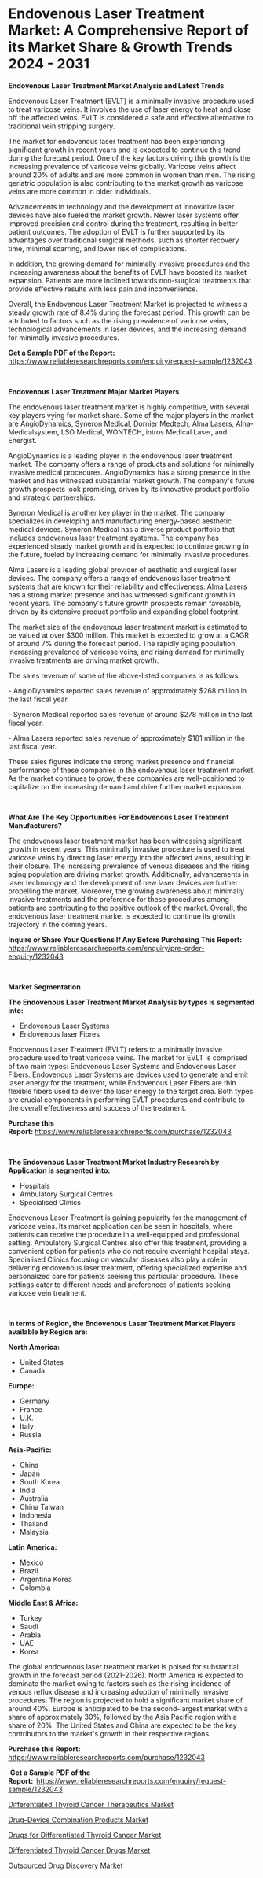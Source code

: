 <p><h1>Endovenous Laser Treatment Market: A Comprehensive Report of its Market Share & Growth Trends 2024 - 2031</h1></p><p><strong>Endovenous Laser Treatment Market Analysis and Latest Trends</strong></p>
<p><p>Endovenous Laser Treatment (EVLT) is a minimally invasive procedure used to treat varicose veins. It involves the use of laser energy to heat and close off the affected veins. EVLT is considered a safe and effective alternative to traditional vein stripping surgery.</p><p>The market for endovenous laser treatment has been experiencing significant growth in recent years and is expected to continue this trend during the forecast period. One of the key factors driving this growth is the increasing prevalence of varicose veins globally. Varicose veins affect around 20% of adults and are more common in women than men. The rising geriatric population is also contributing to the market growth as varicose veins are more common in older individuals.</p><p>Advancements in technology and the development of innovative laser devices have also fueled the market growth. Newer laser systems offer improved precision and control during the treatment, resulting in better patient outcomes. The adoption of EVLT is further supported by its advantages over traditional surgical methods, such as shorter recovery time, minimal scarring, and lower risk of complications.</p><p>In addition, the growing demand for minimally invasive procedures and the increasing awareness about the benefits of EVLT have boosted its market expansion. Patients are more inclined towards non-surgical treatments that provide effective results with less pain and inconvenience.</p><p>Overall, the Endovenous Laser Treatment Market is projected to witness a steady growth rate of 8.4% during the forecast period. This growth can be attributed to factors such as the rising prevalence of varicose veins, technological advancements in laser devices, and the increasing demand for minimally invasive procedures.</p></p>
<p><strong>Get a Sample PDF of the Report:&nbsp;</strong> <a href="https://www.reliableresearchreports.com/enquiry/request-sample/1232043">https://www.reliableresearchreports.com/enquiry/request-sample/1232043</a></p>
<p>&nbsp;</p>
<p><strong>Endovenous Laser Treatment Major Market Players</strong></p>
<p><p>The endovenous laser treatment market is highly competitive, with several key players vying for market share. Some of the major players in the market are AngioDynamics, Syneron Medical, Dornier Medtech, Alma Lasers, Alna-Medicalsystem, LSO Medical, WONTECH, intros Medical Laser, and Energist.</p><p>AngioDynamics is a leading player in the endovenous laser treatment market. The company offers a range of products and solutions for minimally invasive medical procedures. AngioDynamics has a strong presence in the market and has witnessed substantial market growth. The company's future growth prospects look promising, driven by its innovative product portfolio and strategic partnerships.</p><p>Syneron Medical is another key player in the market. The company specializes in developing and manufacturing energy-based aesthetic medical devices. Syneron Medical has a diverse product portfolio that includes endovenous laser treatment systems. The company has experienced steady market growth and is expected to continue growing in the future, fueled by increasing demand for minimally invasive procedures.</p><p>Alma Lasers is a leading global provider of aesthetic and surgical laser devices. The company offers a range of endovenous laser treatment systems that are known for their reliability and effectiveness. Alma Lasers has a strong market presence and has witnessed significant growth in recent years. The company's future growth prospects remain favorable, driven by its extensive product portfolio and expanding global footprint.</p><p>The market size of the endovenous laser treatment market is estimated to be valued at over $300 million. This market is expected to grow at a CAGR of around 7% during the forecast period. The rapidly aging population, increasing prevalence of varicose veins, and rising demand for minimally invasive treatments are driving market growth.</p><p>The sales revenue of some of the above-listed companies is as follows:</p><p>- AngioDynamics reported sales revenue of approximately $268 million in the last fiscal year.</p><p>- Syneron Medical reported sales revenue of around $278 million in the last fiscal year.</p><p>- Alma Lasers reported sales revenue of approximately $181 million in the last fiscal year.</p><p>These sales figures indicate the strong market presence and financial performance of these companies in the endovenous laser treatment market. As the market continues to grow, these companies are well-positioned to capitalize on the increasing demand and drive further market expansion.</p></p>
<p>&nbsp;</p>
<p><strong>What Are The Key Opportunities For Endovenous Laser Treatment Manufacturers?</strong></p>
<p><p>The endovenous laser treatment market has been witnessing significant growth in recent years. This minimally invasive procedure is used to treat varicose veins by directing laser energy into the affected veins, resulting in their closure. The increasing prevalence of venous diseases and the rising aging population are driving market growth. Additionally, advancements in laser technology and the development of new laser devices are further propelling the market. Moreover, the growing awareness about minimally invasive treatments and the preference for these procedures among patients are contributing to the positive outlook of the market. Overall, the endovenous laser treatment market is expected to continue its growth trajectory in the coming years.</p></p>
<p><strong>Inquire or Share Your Questions If Any Before Purchasing This Report:</strong> <a href="https://www.reliableresearchreports.com/enquiry/pre-order-enquiry/1232043">https://www.reliableresearchreports.com/enquiry/pre-order-enquiry/1232043</a></p>
<p>&nbsp;</p>
<p><strong>Market Segmentation</strong></p>
<p><strong>The Endovenous Laser Treatment Market Analysis by types is segmented into:</strong></p>
<p><ul><li>Endovenous Laser Systems</li><li>Endovenous laser Fibres</li></ul></p>
<p><p>Endovenous Laser Treatment (EVLT) refers to a minimally invasive procedure used to treat varicose veins. The market for EVLT is comprised of two main types: Endovenous Laser Systems and Endovenous Laser Fibers. Endovenous Laser Systems are devices used to generate and emit laser energy for the treatment, while Endovenous Laser Fibers are thin flexible fibers used to deliver the laser energy to the target area. Both types are crucial components in performing EVLT procedures and contribute to the overall effectiveness and success of the treatment.</p></p>
<p><strong>Purchase this Report:&nbsp;</strong><a href="https://www.reliableresearchreports.com/purchase/1232043">https://www.reliableresearchreports.com/purchase/1232043</a></p>
<p>&nbsp;</p>
<p><strong>The Endovenous Laser Treatment Market Industry Research by Application is segmented into:</strong></p>
<p><ul><li>Hospitals</li><li>Ambulatory Surgical Centres</li><li>Specialised Clinics</li></ul></p>
<p><p>Endovenous Laser Treatment is gaining popularity for the management of varicose veins. Its market application can be seen in hospitals, where patients can receive the procedure in a well-equipped and professional setting. Ambulatory Surgical Centres also offer this treatment, providing a convenient option for patients who do not require overnight hospital stays. Specialised Clinics focusing on vascular diseases also play a role in delivering endovenous laser treatment, offering specialized expertise and personalized care for patients seeking this particular procedure. These settings cater to different needs and preferences of patients seeking varicose vein treatment.</p></p>
<p>&nbsp;</p>
<p><strong>In terms of Region, the Endovenous Laser Treatment Market Players available by Region are:</strong></p>
<p>
    <p> <strong> North America: </strong>
        <ul>
            <li>United States</li>
            <li>Canada</li>
        </ul>
        </p> 
    <p> <strong> Europe: </strong>
        <ul>
            <li>Germany</li>
            <li>France</li>
            <li>U.K.</li>
            <li>Italy</li>
            <li>Russia</li>
        </ul>
        </p> 
    <p> <strong> Asia-Pacific: </strong>
        <ul>
            <li>China</li>
            <li>Japan</li>
            <li>South Korea</li>
            <li>India</li>
            <li>Australia</li>
            <li>China Taiwan</li>
            <li>Indonesia</li>
            <li>Thailand</li>
            <li>Malaysia</li>
        </ul>
        </p> 
    <p> <strong> Latin America: </strong>
        <ul>
            <li>Mexico</li>
            <li>Brazil</li>
            <li>Argentina Korea</li>
            <li>Colombia</li>
        </ul>
        </p> 
    <p> <strong> Middle East & Africa: </strong>
        <ul>
            <li>Turkey</li>
            <li>Saudi</li>
            <li>Arabia</li>
            <li>UAE</li>
            <li>Korea</li>
        </ul>
    </p>
    </p>
<p><p>The global endovenous laser treatment market is poised for substantial growth in the forecast period (2021-2026). North America is expected to dominate the market owing to factors such as the rising incidence of venous reflux disease and increasing adoption of minimally invasive procedures. The region is projected to hold a significant market share of around 40%. Europe is anticipated to be the second-largest market with a share of approximately 30%, followed by the Asia Pacific region with a share of 20%. The United States and China are expected to be the key contributors to the market's growth in their respective regions.</p></p>
<p><strong>Purchase this Report: </strong><a href="https://www.reliableresearchreports.com/purchase/1232043">https://www.reliableresearchreports.com/purchase/1232043</a></p>
<p>&nbsp;<strong>Get a Sample PDF of the Report:&nbsp;&nbsp;</strong><a href="https://www.reliableresearchreports.com/enquiry/request-sample/1232043">https://www.reliableresearchreports.com/enquiry/request-sample/1232043</a></p>
<p><strong></strong></p>
<p><p><a href="https://www.linkedin.com/pulse/differentiated-thyroid-cancer-therapeutics-market-size-y6rye?trackingId=ea99E075LHkQkolo%2F0E65g%3D%3D">Differentiated Thyroid Cancer Therapeutics Market</a></p><p><a href="https://www.linkedin.com/pulse/drugndashdevice-combination-products-market-analysis-examines-ezale?trackingId=5dry9eD81wawhaLQ%2FoksOA%3D%3D">Drug–Device Combination Products Market</a></p><p><a href="https://www.linkedin.com/pulse/drugs-differentiated-thyroid-cancer-market-challenges-opportunities-ey5ve?trackingId=TjH8GJGZY6HpHQyCskVF1Q%3D%3D">Drugs for Differentiated Thyroid Cancer Market</a></p><p><a href="https://www.linkedin.com/pulse/differentiated-thyroid-cancer-drugs-market-size-evaluating-s87ce?trackingId=fT0vsvE%2FKpmu112DprcpMw%3D%3D">Differentiated Thyroid Cancer Drugs Market</a></p><p><a href="https://www.linkedin.com/pulse/outsourced-drug-discovery-market-comprehensive-report-ykjfe?trackingId=ap58CC6qAckipHoE5IJxwg%3D%3D">Outsourced Drug Discovery Market</a></p></p>